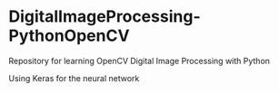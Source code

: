# DigitalImageProcessing-PythonOpenCV
Repository for learning OpenCV Digital Image Processing with Python

Using Keras for the neural network
